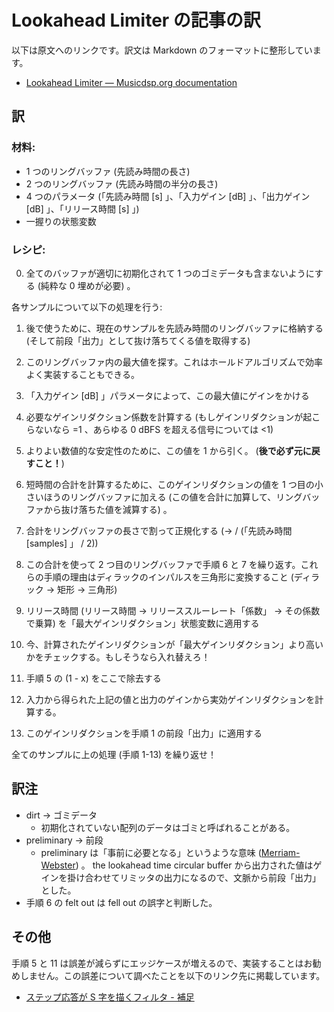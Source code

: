 # Lookahead Limiter の記事の訳
以下は原文へのリンクです。訳文は Markdown のフォーマットに整形しています。

- [Lookahead Limiter — Musicdsp.org documentation](https://www.musicdsp.org/en/latest/Effects/274-lookahead-limiter.html)

## 訳
### 材料:
- 1 つのリングバッファ (先読み時間の長さ)
- 2 つのリングバッファ (先読み時間の半分の長さ)
- 4 つのパラメータ (「先読み時間 \[s\] 」、「入力ゲイン \[dB\] 」、「出力ゲイン \[dB\] 」、「リリース時間 \[s\] 」)
- 一握りの状態変数

### レシピ:
0. 全てのバッファが適切に初期化されて 1 つのゴミデータも含まないようにする (純粋な 0 埋めが必要) 。

各サンプルについて以下の処理を行う:

1. 後で使うために、現在のサンプルを先読み時間のリングバッファに格納する (そして前段「出力」として抜け落ちてくる値を取得する)

2. このリングバッファ内の最大値を探す。これはホールドアルゴリズムで効率よく実装することもできる。

3. 「入力ゲイン \[dB\] 」パラメータによって、この最大値にゲインをかける

4. 必要なゲインリダクション係数を計算する (もしゲインリダクションが起こらないなら =1 、あらゆる 0 dBFS を超える信号については <1)

5. よりよい数値的な安定性のために、この値を 1 から引く。 (**後で必ず元に戻すこと！**)

6. 短時間の合計を計算するために、このゲインリダクションの値を 1 つ目の小さいほうのリングバッファに加える (この値を合計に加算して、リングバッファから抜け落ちた値を減算する) 。

7. 合計をリングバッファの長さで割って正規化する (-> / (「先読み時間 \[samples\] 」 / 2))

8. この合計を使って 2 つ目のリングバッファで手順 6 と 7 を繰り返す。これらの手順の理由はディラックのインパルスを三角形に変換すること (ディラック -> 矩形 -> 三角形)

9. リリース時間 (リリース時間 -> リリーススルーレート「係数」 -> その係数で乗算) を「最大ゲインリダクション」状態変数に適用する

10. 今、計算されたゲインリダクションが「最大ゲインリダクション」より高いかをチェックする。もしそうなら入れ替えろ！

11. 手順 5 の (1 - x) をここで除去する

12. 入力から得られた上記の値と出力のゲインから実効ゲインリダクションを計算する。

13. このゲインリダクションを手順 1 の前段「出力」に適用する

全てのサンプルに上の処理 (手順 1-13) を繰り返せ！

## 訳注
- dirt -> ゴミデータ
  - 初期化されていない配列のデータはゴミと呼ばれることがある。
- preliminary -> 前段
  - preliminary は「事前に必要となる」というような意味 ([Merriam-Webster](https://www.merriam-webster.com/dictionary/preliminary)) 。 the lookahead time circular buffer から出力された値はゲインを掛け合わせてリミッタの出力になるので、文脈から前段「出力」とした。
- 手順 6 の felt out は fell out の誤字と判断した。

## その他
手順 5 と 11 は誤差が減らずにエッジケースが増えるので、実装することはお勧めしません。この誤差について調べたことを以下のリンク先に掲載しています。

- [ステップ応答が S 字を描くフィルタ - 補足](../s_curve_step_response_filter/s_curve_step_response_filter.html#補足)
